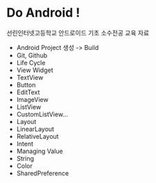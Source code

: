 # Do Android !

선린인터넷고등학교 안드로이드 기초 소수전공 교육 자료

- Android Project 생성 -> Build
- Git, Github
- Life Cycle
- View Widget
 - TextView
 - Button
 - EditText
 - ImageView
 - ListView
  - CustomListView...
- Layout
 - LinearLayout
 - RelativeLayout
- Intent
- Managing Value
 - String
 - Color
- SharedPreference
